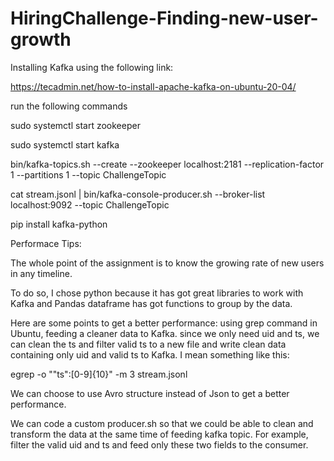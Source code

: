 # HiringChallenge-Finding-new-user-growth
Installing Kafka using the following link:

https://tecadmin.net/how-to-install-apache-kafka-on-ubuntu-20-04/

run the following commands

sudo systemctl start zookeeper

sudo systemctl start kafka

bin/kafka-topics.sh --create --zookeeper localhost:2181 --replication-factor 1 --partitions 1 --topic ChallengeTopic

cat stream.jsonl | bin/kafka-console-producer.sh --broker-list localhost:9092 --topic ChallengeTopic

pip install kafka-python

Performace Tips:

The whole point of the assignment is to know the growing rate of new users in any timeline.

To do so, I chose python because it has got great libraries to work with Kafka and Pandas dataframe has got functions to group by the data.

Here are some points to get a better performance:
using grep command in Ubuntu, feeding a cleaner data to Kafka. since we only need uid and ts, we can clean the ts and filter valid ts to a new file and write clean data containing only uid and valid ts to Kafka. I mean something like this:

egrep -o \""ts\"\:[0-9]{10}" -m 3  stream.jsonl

We can choose to use Avro structure instead of Json to get a better performance.

We can code a custom producer.sh so that we could be able to clean and transform the data at the same time of feeding kafka topic. For example, filter the valid uid and ts and feed only these two fields to the consumer.
